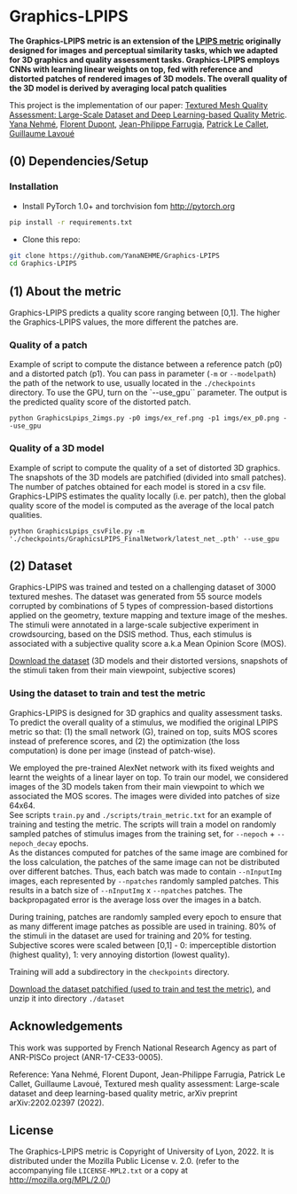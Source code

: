 ﻿# Graphics-LPIPS

**The Graphics-LPIPS metric is an extension of the [LPIPS metric](https://github.com/richzhang/PerceptualSimilarity) 
originally designed for images and perceptual similarity tasks, which we adapted for 3D graphics and quality assessment tasks.
Graphics-LPIPS employs CNNs with learning linear weights on top, fed with reference and distorted patches of rendered images of 3D models. 
The overall quality of the 3D model is derived by averaging local patch qualities**

This project is the implementation of our paper: [Textured Mesh Quality Assessment: Large-Scale Dataset and Deep Learning-based Quality Metric](https://yananehme.github.io/publications/). 
[Yana Nehmé](https://yananehme.github.io/), [Florent Dupont](https://perso.liris.cnrs.fr/florent.dupont/), [Jean-Philippe Farrugia](http://perso.univ-lyon1.fr/jean-philippe.farrugia/), 
[Patrick Le Callet](https://scholar.google.fr/citations?user=llgwlUgAAAAJ&hl=fr), [Guillaume Lavoué](https://perso.liris.cnrs.fr/guillaume.lavoue/)

## (0) Dependencies/Setup

### Installation
- Install PyTorch 1.0+ and torchvision fom http://pytorch.org

```bash
pip install -r requirements.txt
```
- Clone this repo:
```bash
git clone https://github.com/YanaNEHME/Graphics-LPIPS
cd Graphics-LPIPS
```
## (1) About the metric
Graphics-LPIPS predicts a quality score ranging between [0,1]. 
The higher the Graphics-LPIPS values, the more different the patches are.

### Quality of a patch
Example of script to compute the distance between a reference patch (p0) and a distorted patch (p1). 
You can pass in parameter (`-m` or `--modelpath`) the path of the network to use, usually located in the `./checkpoints` directory.
To use the GPU, turn on the `--use_gpu`` parameter.
The output is the predicted quality score of the distorted patch.
```
python GraphicsLpips_2imgs.py -p0 imgs/ex_ref.png -p1 imgs/ex_p0.png --use_gpu
```
### Quality of a 3D model
Example of script to compute the quality of a set of distorted 3D graphics.
The snapshots of the 3D models are patchified (divided into small patches).
The number of patches obtained for each model is stored in a csv file.
Graphics-LPIPS estimates the quality locally (i.e. per patch), then the global quality score of the model is computed as the average of the local patch qualities.
```
python GraphicsLpips_csvFile.py -m './checkpoints/GraphicsLPIPS_FinalNetwork/latest_net_.pth' --use_gpu
```

## (2) Dataset
Graphics-LPIPS was trained and tested on a challenging dataset of 3000 textured meshes.
The dataset was generated from 55 source models corrupted by combinations of 5 types of compression-based distortions applied on the geometry, texture
mapping and texture image of the meshes.
The stimuli were annotated in a large-scale subjective experiment in crowdsourcing, based on the DSIS method.
Thus, each stimulus is associated with a subjective quality score a.k.a Mean Opinion Score (MOS).

[Download the dataset](https://yananehme.github.io/datasets/) (3D models and their distorted versions, snapshots of the stimuli taken from their main viewpoint, subjective scores)
 
### Using the dataset to train and test the metric
Graphics-LPIPS is designed for 3D graphics and quality assessment tasks.
To predict the overall quality of a stimulus, we modified the original LPIPS metric so that:
(1) the small network (G), trained on top, suits MOS scores instead of preference scores, and 
(2) the optimization (the loss computation) is done per image (instead of patch-wise).

We employed the pre-trained AlexNet network with its fixed weights and learnt the weights of a linear layer on top.
To train our model, we considered images of the 3D models taken from their main viewpoint to which we associated the MOS scores.
The images were divided into patches of size 64x64.<br/>
See scripts `train.py` and `./scripts/train_metric.txt` for an example of training and testing the metric. 
The scripts will train a model on randomly sampled patches of stimulus images from the training set, for `--nepoch` + `--nepoch_decay`  epochs.<br/>
As the distances computed for patches of the same image are combined for the loss calculation, the patches of the same image can not be distributed over different batches. 
Thus, each batch was made to contain  `--nInputImg` images, each represented by `--npatches` randomly sampled patches. This
results in a batch size of `--nInputImg` x `--npatches` patches. 
The backpropagated error is the average loss over the images in a batch.

During training, patches are randomly sampled every epoch to ensure that as many different image patches as possible are used in training. 
80% of the stimuli in the dataset are used for training and 20% for testing. 
Subjective scores were scaled between [0,1] - 0: imperceptible distortion (highest quality), 1: very annoying distortion (lowest quality).

Training will add a subdirectory in the `checkpoints` directory.

[Download the dataset patchified (used to train and test the metric)](https://perso.liris.cnrs.fr/ynehme/datasets/Graphics-Lpips/dataset.zip), and unzip it into directory `./dataset`

## Acknowledgements
This work was supported by French National Research Agency as part of ANR-PISCo project (ANR-17-CE33-0005).

Reference: Yana Nehmé, Florent Dupont, Jean-Philippe Farrugia, Patrick Le Callet, Guillaume Lavoué, Textured mesh quality assessment: Large-scale dataset and deep learning-based quality metric, arXiv preprint arXiv:2202.02397 (2022).

## License
The Graphics-LPIPS metric is Copyright of University of Lyon, 2022.
It is distributed under the Mozilla Public License v. 2.0. (refer to the accompanying file `LICENSE-MPL2.txt` or a copy at http://mozilla.org/MPL/2.0/)




